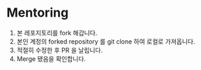 # Mentoring

1. 본 레포지토리를 fork 해갑니다.
2. 본인 계정의 forked repository 를 git clone 하여 로컬로 가져옵니다.
3. 적절히 수정한 후 PR 을 날립니다.
4. Merge 됐음을 확인합니다.
